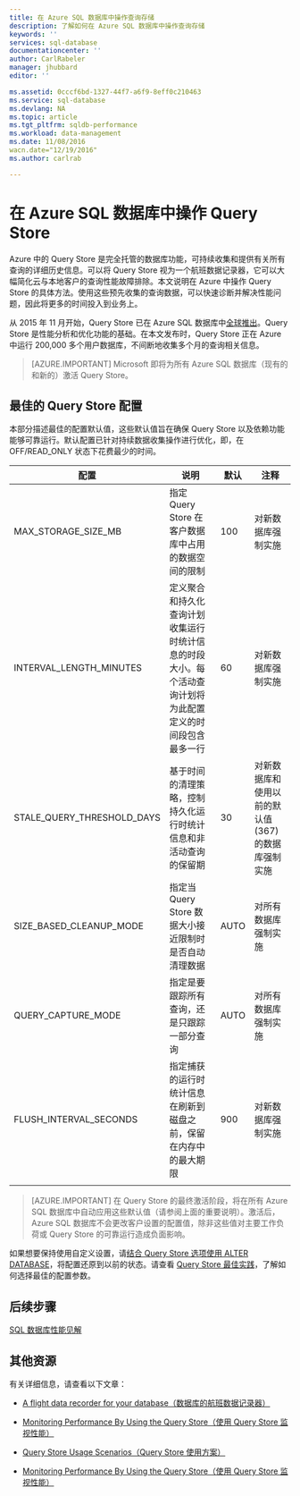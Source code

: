 ```yaml
---
title: 在 Azure SQL 数据库中操作查询存储
description: 了解如何在 Azure SQL 数据库中操作查询存储
keywords: ''
services: sql-database
documentationcenter: ''
author: CarlRabeler
manager: jhubbard
editor: ''

ms.assetid: 0cccf6bd-1327-44f7-a6f9-8eff0c210463
ms.service: sql-database
ms.devlang: NA
ms.topic: article
ms.tgt_pltfrm: sqldb-performance
ms.workload: data-management
ms.date: 11/08/2016
wacn.date="12/19/2016"
ms.author: carlrab

---
```

# 在 Azure SQL 数据库中操作 Query Store
Azure 中的 Query Store 是完全托管的数据库功能，可持续收集和提供有关所有查询的详细历史信息。可以将 Query Store 视为一个航班数据记录器，它可以大幅简化云与本地客户的查询性能故障排除。本文说明在 Azure 中操作 Query Store 的具体方法。使用这些预先收集的查询数据，可以快速诊断并解决性能问题，因此将更多的时间投入到业务上。

从 2015 年 11 月开始，Query Store 已在 Azure SQL 数据库中[全球推出](https://azure.microsoft.com/updates/general-availability-azure-sql-database-query-store/)。Query Store 是性能分析和优化功能的基础。在本文发布时，Query Store 正在 Azure 中运行 200,000 多个用户数据库，不间断地收集多个月的查询相关信息。

> [AZURE.IMPORTANT] Microsoft 即将为所有 Azure SQL 数据库（现有的和新的）激活 Query Store。

## 最佳的 Query Store 配置
本部分描述最佳的配置默认值，这些默认值旨在确保 Query Store 以及依赖功能能够可靠运行。默认配置已针对持续数据收集操作进行优化，即，在 OFF/READ\_ONLY 状态下花费最少的时间。

| 配置 | 说明 | 默认 | 注释 |
| --- | --- | --- | --- |
| MAX\_STORAGE\_SIZE\_MB |指定 Query Store 在客户数据库中占用的数据空间的限制 |100 |对新数据库强制实施 |
| INTERVAL\_LENGTH\_MINUTES |定义聚合和持久化查询计划收集运行时统计信息的时段大小。每个活动查询计划将为此配置定义的时间段包含最多一行 |60 |对新数据库强制实施 |
| STALE\_QUERY\_THRESHOLD\_DAYS |基于时间的清理策略，控制持久化运行时统计信息和非活动查询的保留期 |30 |对新数据库和使用以前的默认值 (367) 的数据库强制实施 |
| SIZE\_BASED\_CLEANUP\_MODE |指定当 Query Store 数据大小接近限制时是否自动清理数据 |AUTO |对所有数据库强制实施 |
| QUERY\_CAPTURE\_MODE |指定是要跟踪所有查询，还是只跟踪一部分查询 |AUTO |对所有数据库强制实施 |
| FLUSH\_INTERVAL\_SECONDS |指定捕获的运行时统计信息在刷新到磁盘之前，保留在内存中的最大期限 |900 |对新数据库强制实施 |
| | | | |

> [AZURE.IMPORTANT] 在 Query Store 的最终激活阶段，将在所有 Azure SQL 数据库中自动应用这些默认值（请参阅上面的重要说明）。激活后，Azure SQL 数据库不会更改客户设置的配置值，除非这些值对主要工作负荷或 Query Store 的可靠运行造成负面影响。

如果想要保持使用自定义设置，请[结合 Query Store 选项使用 ALTER DATABASE](https://msdn.microsoft.com/zh-cn/library/bb522682.aspx)，将配置还原到以前的状态。请查看 [Query Store 最佳实践](https://msdn.microsoft.com/zh-cn/library/mt604821.aspx)，了解如何选择最佳的配置参数。

## 后续步骤
[SQL 数据库性能见解](/documentation/articles/sql-database-performance/)

## 其他资源
有关详细信息，请查看以下文章：

- [A flight data recorder for your database（数据库的航班数据记录器）](https://azure.microsoft.com/blog/query-store-a-flight-data-recorder-for-your-database)

- [Monitoring Performance By Using the Query Store（使用 Query Store 监视性能）](https://msdn.microsoft.com/zh-cn/library/dn817826.aspx)

- [Query Store Usage Scenarios（Query Store 使用方案）](https://msdn.microsoft.com/zh-cn/library/mt614796.aspx)

- [Monitoring Performance By Using the Query Store（使用 Query Store 监视性能）](https://msdn.microsoft.com/zh-cn/library/dn817826.aspx)

<!---HONumber=Mooncake_1212_2016-->